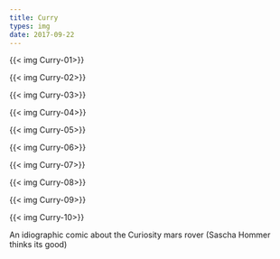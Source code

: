 ```yaml
---
title: Curry
types: img
date: 2017-09-22
---
```

{{< img Curry-01>}}

{{< img Curry-02>}}

{{< img Curry-03>}}

{{< img Curry-04>}}

{{< img Curry-05>}}

{{< img Curry-06>}}

{{< img Curry-07>}}

{{< img Curry-08>}}

{{< img Curry-09>}}

{{< img Curry-10>}}

<!--more-->

An idiographic comic about the Curiosity mars rover (Sascha Hommer thinks its good)
